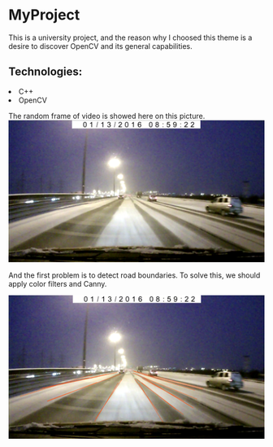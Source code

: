 # MyProject

This is a university project, and the reason why I choosed this theme is a desire to discover OpenCV and its general capabilities.
## Technologies:
<li> C++
<li> OpenCV
  
  The random frame of video is showed here on this picture.
![alt text](images/pict1.png)

And the first problem is to detect road boundaries. To solve this, we should apply color filters and Canny.

![alt text](images/pict2.png)
